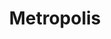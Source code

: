 ---
layout: post
title: Metropolis
director: Fritz Lang
year: 1927
cover: https://images.mubicdn.net/images/film/1507/cache-47689-1628510334/image-w1280.jpg
imdb250: true
---